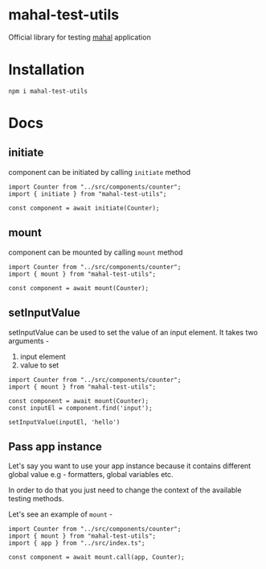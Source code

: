 # mahal-test-utils

Official library for testing [mahal](https://github.com/ujjwalguptaofficial/mahal) application

# Installation

```
npm i mahal-test-utils
```

# Docs

## initiate

component can be initiated by calling `initiate` method

```
import Counter from "../src/components/counter";
import { initiate } from "mahal-test-utils";

const component = await initiate(Counter);
```

## mount

component can be mounted by calling `mount` method

```
import Counter from "../src/components/counter";
import { mount } from "mahal-test-utils";

const component = await mount(Counter);
```

## setInputValue

setInputValue can be used to set the value of an input element. It takes two arguments -

1. input element
2. value to set

```
import Counter from "../src/components/counter";
import { mount } from "mahal-test-utils";

const component = await mount(Counter);
const inputEl = component.find('input');

setInputValue(inputEl, 'hello')
```

## Pass app instance 

Let's say you want to use your app instance because it contains different global value e.g - formatters, global variables etc.

In order to do that you just need to change the context of the available testing methods.

Let's see an example of `mount` -

```
import Counter from "../src/components/counter";
import { mount } from "mahal-test-utils";
import { app } from "../src/index.ts";

const component = await mount.call(app, Counter);
```

